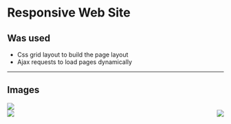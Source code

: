<h1>Responsive Web Site </h1>

<h2> Was used </h2>

- Css grid layout to build the page layout
- Ajax requests to load pages dynamically

---

<h2> Images </h2>

<img src="https://user-images.githubusercontent.com/81194679/127177238-79c4e5a6-9a65-4a82-9a3f-a07ab2e946c4.png">
<br>
<img align="left" src="https://user-images.githubusercontent.com/81194679/127177253-1fb64f06-8db0-48ac-82e6-6f59f0a64b18.png">
<img align="right" src="https://user-images.githubusercontent.com/81194679/127178811-48d7197e-ff69-4c90-8e48-0a58945aa703.png">





